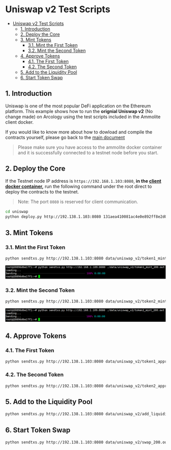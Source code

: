 # Uniswap v2 Test Scripts

- [Uniswap v2 Test Scripts](#uniswap-v2-test-scripts)
  - [1. Introduction](#1-introduction)
  - [2. Deploy the Core](#2-deploy-the-core)
  - [3. Mint Tokens](#3-mint-tokens)
    - [3.1. Mint the First Token](#31-mint-the-first-token)
    - [3.2. Mint the Second Token](#32-mint-the-second-token)
  - [4. Approve Tokens](#4-approve-tokens)
    - [4.1. The First Token](#41-the-first-token)
    - [4.2. The Second Token](#42-the-second-token)
  - [5. Add to the Liquidity Pool](#5-add-to-the-liquidity-pool)
  - [6. Start Token Swap](#6-start-token-swap)

## 1. Introduction

Uniswap is one of the most popular DeFi application on the Ethereum platform. This example shows how to run the **orignial Uniswap v2** (No change made) on Arcology using the test scripts included in the Ammolite client docker.

If you would like to know more about how to dowload and compile the contracts yourself, please go back to the [main document](./README.md)

> Please make sure you have access to the ammolite docker container and it is successfully connected to a testnet node before you start.

## 2. Deploy the Core

If the Testnet node IP address is `https://192.168.1.103:8080`, **in the [client docker container](https://github.com/arcology-network/benchmarking/ammolite-client-docker.md),** run the following command under the root direct to deploy the contracts to the testnet.
> Note: The port `8080` is reserved for client communication.

```sh
cd uniswap
python deploy.py http://192.138.1.103:8080 131aea410081ac4e0e892ff8e2d0a433ec100fcd31bae40bcfe3dae3aceeb4f0
```

## 3. Mint Tokens

### 3.1. Mint the First Token


```sh
python sendtxs.py http://192.138.1.103:8080 data/uniswap_v2/token1_mint_200.out
```

![alt text](./img/uniswap-token1-mint-200.png)

### 3.2. Mint the Second Token

```sh
python sendtxs.py http://192.138.1.103:8080 data/uniswap_v2/token2_mint_200.out
```

![alt text](./img/uniswap-token2-mint-200.png)

## 4. Approve Tokens

### 4.1. The First Token

```sh
python sendtxs.py http://192.138.1.103:8080 data/uniswap_v2/token1_approve_200.out
```

### 4.2. The Second Token

```sh
python sendtxs.py http://192.138.1.103:8080 data/uniswap_v2/token2_approve_200.out
```

## 5. Add to the Liquidity Pool

```sh
python sendtxs.py http://192.138.1.103:8080 data/uniswap_v2/add_liquidity_200.out
```

## 6. Start Token Swap

```sh
python sendtxs.py http://192.138.1.103:8080 data/uniswap_v2/swap_200.out
```

